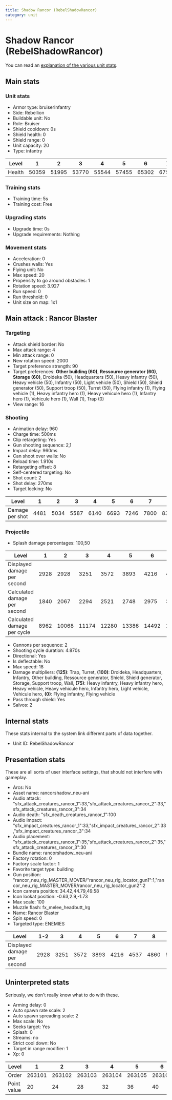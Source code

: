 ```yaml
---
title: Shadow Rancor (RebelShadowRancor)
category: unit
---
```


# Shadow Rancor (RebelShadowRancor)

You can read an [explanation  of the various unit stats](unitexplained.md).

## Main stats

### Unit stats

  * Armor type: bruiserInfantry
  * Side: Rebellion
  * Buildable unit: No
  * Role: Bruiser
  * Shield cooldown: 0s
  * Shield health: 0
  * Shield range: 0
  * Unit capacity: 20
  * Type: infantry

|Level |1    |2    |3    |4    |5    |6    |7    |8    |9    |10   |
|------|-----|-----|-----|-----|-----|-----|-----|-----|-----|-----|
|Health|50359|51995|53770|55544|57455|65302|67554|76151|78772|84955|


### Training stats

  * Training time: 5s
  * Training cost: Free

### Upgrading stats

  * Upgrade time: 0s
  * Upgrade requirements: Nothing

### Movement stats

  * Acceleration: 0
  * Crushes walls: Yes
  * Flying unit: No
  * Max speed: 20
  * Propensity to go around obstacles: 1
  * Rotation speed: 3.927
  * Run speed: 0
  * Run threshold: 0
  * Unit size on map: 1x1

## Main attack : Rancor Blaster

### Targeting

  * Attack shield border: No
  * Max attack range: 4
  * Min attack range: 0
  * New rotation speed: 2000
  * Target preference strength: 90
  * Target preferences: **Other building (60)**, **Ressource generator (60)**, **Storage (60)**, Droideka (50), Headquarters (50), Heavy infantry (50), Heavy vehicle (50), Infantry (50), Light vehicle (50), Shield (50), Shield generator (50), Support troop (50), Turret (50), Flying infantry (1), Flying vehicle (1), Heavy infantry hero (1), Heavy vehicule hero (1), Infantry hero (1), Vehicule hero (1), Wall (1), Trap (0)
  * View range: 16

### Shooting

  * Animation delay: 960
  * Charge time: 500ms
  * Clip retargeting: Yes
  * Gun shooting sequence: 2,1
  * Impact delay: 960ms
  * Can shoot over walls: No
  * Reload time: 1.910s
  * Retargeting offset: 8
  * Self-centered targeting: No
  * Shot count: 2
  * Shot delay: 270ms
  * Target locking: No

|Level          |1   |2   |3   |4   |5   |6   |7   |8   |9   |10  |
|---------------|----|----|----|----|----|----|----|----|----|----|
|Damage per shot|4481|5034|5587|6140|6693|7246|7800|8353|8906|9459|


### Projectile

  * Splash damage percentages: 100,50

|Level                       |1   |2    |3    |4    |5    |6    |7    |8    |9    |10   |
|----------------------------|----|-----|-----|-----|-----|-----|-----|-----|-----|-----|
|Displayed damage per second |2928|2928 |3251 |3572 |3893 |4216 |4537 |4860 |5181 |5502 |
|Calculated damage per second|1840|2067 |2294 |2521 |2748 |2975 |3203 |3430 |3657 |3884 |
|Calculated damage per cycle |8962|10068|11174|12280|13386|14492|15600|16706|17812|18918|


  * Cannons per sequence: 2
  * Shooting cycle duration: 4.870s
  * Directional: Yes
  * Is deflectable: No
  * Max speed: 18
  * Damage multipliers: **(125)**: Trap, Turret, **(100)**: Droideka, Headquarters, Infantry, Other building, Ressource generator, Shield, Shield generator, Storage, Support troop, Wall, **(75)**: Heavy infantry, Heavy infantry hero, Heavy vehicle, Heavy vehicule hero, Infantry hero, Light vehicle, Vehicule hero, **(0)**: Flying infantry, Flying vehicle
  * Pass through shield: Yes
  * Salvos: 2

## Internal stats

These stats internal to the system link different parts of data together.

  * Unit ID: RebelShadowRancor

## Presentation stats

These are all sorts of user interface settings, that should not interfere with gameplay.

  * Arcs: No
  * Asset name: rancorshadow_neu-ani
  * Audio attack: "sfx_attack_creatures_rancor_1":33,"sfx_attack_creatures_rancor_2":33,"sfx_attack_creatures_rancor_3":34
  * Audio death: "sfx_death_creatures_rancor_1":100
  * Audio impact: "sfx_impact_creatures_rancor_1":33,"sfx_impact_creatures_rancor_2":33,"sfx_impact_creatures_rancor_3":34
  * Audio placement: "sfx_attack_creatures_rancor_1":35,"sfx_attack_creatures_rancor_2":35,"sfx_attack_creatures_rancor_3":30
  * Bundle name: rancorshadow_neu-ani
  * Factory rotation: 0
  * Factory scale factor: 1
  * Favorite target type: building
  * Gun position: "rancor_neu_rig_MASTER_MOVER/"rancor_neu_rig_locator_gun1":1,"rancor_neu_rig_MASTER_MOVER/rancor_neu_rig_locator_gun2":2
  * Icon camera position: 34.42,44.79,49.58
  * Icon lookat position: -0.63,2.9,-1.73
  * Max scale: 100
  * Muzzle flash: fx_melee_headbutt_lrg
  * Name: Rancor Blaster
  * Spin speed: 0
  * Targeted type: ENEMIES

|Level                      |1-2 |3   |4   |5   |6   |7   |8   |9   |10  |
|---------------------------|----|----|----|----|----|----|----|----|----|
|Displayed damage per second|2928|3251|3572|3893|4216|4537|4860|5181|5502|


## Uninterpreted stats

Seriously, we don't really know what to do with these.

  * Arming delay: 0
  * Auto spawn rate scale: 2
  * Auto spawn spreading scale: 2
  * Max scale: No
  * Seeks target: Yes
  * Splash: 0
  * Streams: no
  * Strict cool down: No
  * Target in range modifier: 1
  * Xp: 0

|Level      |1     |2     |3     |4     |5     |6     |7     |8     |9     |10    |
|-----------|------|------|------|------|------|------|------|------|------|------|
|Order      |263101|263102|263103|263104|263105|263106|263107|263108|263109|263110|
|Point value|20    |24    |28    |32    |36    |40    |44    |48    |52    |60    |


